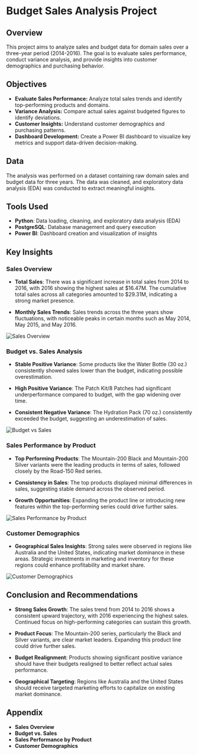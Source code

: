 # Budget Sales Analysis Project

## Overview

This project aims to analyze sales and budget data for domain sales over a three-year period (2014-2016). The goal is to evaluate sales performance, conduct variance analysis, and provide insights into customer demographics and purchasing behavior.

## Objectives

- **Evaluate Sales Performance:** Analyze total sales trends and identify top-performing products and domains.
- **Variance Analysis:** Compare actual sales against budgeted figures to identify deviations.
- **Customer Insights:** Understand customer demographics and purchasing patterns.
- **Dashboard Development:** Create a Power BI dashboard to visualize key metrics and support data-driven decision-making.

## Data

The analysis was performed on a dataset containing raw domain sales and budget data for three years. The data was cleaned, and exploratory data analysis (EDA) was conducted to extract meaningful insights.

## Tools Used

- **Python**: Data loading, cleaning, and exploratory data analysis (EDA)
- **PostgreSQL**: Database management and query execution
- **Power BI**: Dashboard creation and visualization of insights

## Key Insights

### Sales Overview

- **Total Sales**: There was a significant increase in total sales from 2014 to 2016, with 2016 showing the highest sales at $16.47M. The cumulative total sales across all categories amounted to $29.31M, indicating a strong market presence.
  
- **Monthly Sales Trends**: Sales trends across the three years show fluctuations, with noticeable peaks in certain months such as May 2014, May 2015, and May 2016.

![Sales Overview](path/to/sales_overview_image.png)

### Budget vs. Sales Analysis

- **Stable Positive Variance**: Some products like the Water Bottle (30 oz.) consistently showed sales lower than the budget, indicating possible overestimation.
  
- **High Positive Variance**: The Patch Kit/8 Patches had significant underperformance compared to budget, with the gap widening over time.
  
- **Consistent Negative Variance**: The Hydration Pack (70 oz.) consistently exceeded the budget, suggesting an underestimation of sales.

![Budget vs Sales](path/to/budget_vs_sales_image.png)

### Sales Performance by Product

- **Top Performing Products**: The Mountain-200 Black and Mountain-200 Silver variants were the leading products in terms of sales, followed closely by the Road-150 Red series.
  
- **Consistency in Sales**: The top products displayed minimal differences in sales, suggesting stable demand across the observed period.
  
- **Growth Opportunities**: Expanding the product line or introducing new features within the top-performing series could drive further sales.

![Sales Performance by Product](path/to/sales_performance_image.png)

### Customer Demographics

- **Geographical Sales Insights**: Strong sales were observed in regions like Australia and the United States, indicating market dominance in these areas. Strategic investments in marketing and inventory for these regions could enhance profitability and market share.

![Customer Demographics](path/to/customer_demographics_image.png)

## Conclusion and Recommendations

- **Strong Sales Growth**: The sales trend from 2014 to 2016 shows a consistent upward trajectory, with 2016 experiencing the highest sales. Continued focus on high-performing categories can sustain this growth.
  
- **Product Focus**: The Mountain-200 series, particularly the Black and Silver variants, are clear market leaders. Expanding this product line could drive further sales.
  
- **Budget Realignment**: Products showing significant positive variance should have their budgets realigned to better reflect actual sales performance.
  
- **Geographical Targeting**: Regions like Australia and the United States should receive targeted marketing efforts to capitalize on existing market dominance.

## Appendix

- **Sales Overview**
- **Budget vs. Sales**
- **Sales Performance by Product**
- **Customer Demographics**
